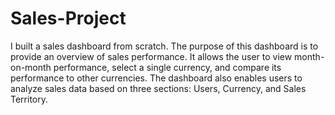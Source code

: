 # Sales-Project
I built a sales dashboard from scratch. The purpose of this dashboard is to provide an overview of sales performance. It allows the user to view month-on-month performance, select a single currency, and compare its performance to other currencies. The dashboard also enables users to analyze sales data based on three sections: Users, Currency, and Sales Territory.
